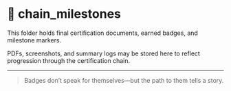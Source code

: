 # 🏁 chain_milestones

This folder holds final certification documents, earned badges, and milestone markers.

PDFs, screenshots, and summary logs may be stored here to reflect progression through the certification chain.

---

> Badges don’t speak for themselves—but the path to them tells a story.
